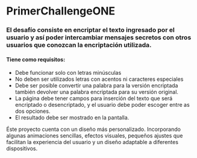 # PrimerChallengeONE
<h3>El desafío consiste en encriptar el texto ingresado por el usuario y así poder intercambiar mensajes secretos con otros usuarios que
  conozcan la encriptación utilizada.</h3>
  <h4><strong>Tiene como requisitos:</strong></h4>
<ul>
        <li>
            Debe funcionar solo con letras minúsculas
        </li>
        <li>
            No deben ser utilizados letras con acentos ni caracteres especiales
        </li>
        <li>
            Debe ser posible convertir una palabra para la versión encriptada también devolver una palabra 
            encriptada para su versión original.
        </li>
        <li>
            La página debe tener campos para inserción del texto que será encriptado o desencriptado,
             y el usuario debe poder escoger entre as dos opciones.
        </li>
        <li>
            El resultado debe ser mostrado en la pantalla.
        </li>
</ul>
<p>Éste proyecto cuenta con un diseño más personalizado. Incorporando algunas animaciones sencillas, efectos visuales,
  pequeños ajustes que facilitan la experiencia del usuario y un diseño adaptable a diferentes dispositivos.</p>
